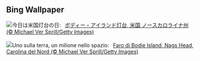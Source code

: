 ## Bing Wallpaper
![](https://www.bing.com/th?id=OHR.BodieNC_JA-JP1160561099_UHD.jpg&w=1000)今日は米国灯台の日:&nbsp;&ensp;[ボディー・アイランド灯台, 米国 ノースカロライナ州 (© Michael Ver Sprill/Getty Images)](https://www.bing.com/th?id=OHR.BodieNC_JA-JP1160561099_UHD.jpg)
<br><br/>
![](https://www.bing.com/th?id=OHR.BodieNC_IT-IT7342146060_UHD.jpg&w=1000)Uno sulla terra, un milione nello spazio:&nbsp;&ensp;[Faro di Bodie Island, Nags Head, Carolina del Nord (© Michael Ver Sprill/Getty Images)](https://www.bing.com/th?id=OHR.BodieNC_IT-IT7342146060_UHD.jpg)
<br><br/>
